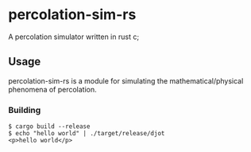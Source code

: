 # percolation-sim-rs
A percolation simulator written in rust c;

## Usage
percolation-sim-rs is a module for simulating the mathematical/physical phenomena of percolation.

### Building 
```
$ cargo build --release
$ echo "hello world" | ./target/release/djot
<p>hello world</p>
```
